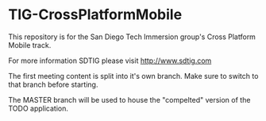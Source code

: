 TIG-CrossPlatformMobile
=======================

This repository is for the San Diego Tech Immersion group's Cross Platform Mobile track.

For more information SDTIG please visit http://www.sdtig.com

The first meeting content is split into it's own branch. Make sure to switch to that branch before starting.

The MASTER branch will be used to house the "compelted" version of the TODO application.

